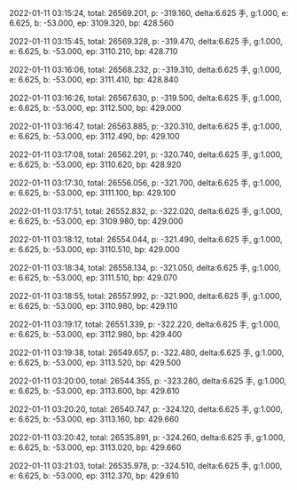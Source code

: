 2022-01-11 03:15:24, total: 26569.201, p: -319.160, delta:6.625 手, g:1.000, e: 6.625, b: -53.000, ep: 3109.320, bp: 428.560

2022-01-11 03:15:45, total: 26569.328, p: -319.470, delta:6.625 手, g:1.000, e: 6.625, b: -53.000, ep: 3110.210, bp: 428.710

2022-01-11 03:16:06, total: 26568.232, p: -319.310, delta:6.625 手, g:1.000, e: 6.625, b: -53.000, ep: 3111.410, bp: 428.840

2022-01-11 03:16:26, total: 26567.630, p: -319.500, delta:6.625 手, g:1.000, e: 6.625, b: -53.000, ep: 3112.500, bp: 429.000

2022-01-11 03:16:47, total: 26563.885, p: -320.310, delta:6.625 手, g:1.000, e: 6.625, b: -53.000, ep: 3112.490, bp: 429.100

2022-01-11 03:17:08, total: 26562.291, p: -320.740, delta:6.625 手, g:1.000, e: 6.625, b: -53.000, ep: 3110.620, bp: 428.920

2022-01-11 03:17:30, total: 26556.056, p: -321.700, delta:6.625 手, g:1.000, e: 6.625, b: -53.000, ep: 3111.100, bp: 429.100

2022-01-11 03:17:51, total: 26552.832, p: -322.020, delta:6.625 手, g:1.000, e: 6.625, b: -53.000, ep: 3109.980, bp: 429.000

2022-01-11 03:18:12, total: 26554.044, p: -321.490, delta:6.625 手, g:1.000, e: 6.625, b: -53.000, ep: 3110.510, bp: 429.000

2022-01-11 03:18:34, total: 26558.134, p: -321.050, delta:6.625 手, g:1.000, e: 6.625, b: -53.000, ep: 3111.510, bp: 429.070

2022-01-11 03:18:55, total: 26557.992, p: -321.900, delta:6.625 手, g:1.000, e: 6.625, b: -53.000, ep: 3110.980, bp: 429.110

2022-01-11 03:19:17, total: 26551.339, p: -322.220, delta:6.625 手, g:1.000, e: 6.625, b: -53.000, ep: 3112.980, bp: 429.400

2022-01-11 03:19:38, total: 26549.657, p: -322.480, delta:6.625 手, g:1.000, e: 6.625, b: -53.000, ep: 3113.520, bp: 429.500

2022-01-11 03:20:00, total: 26544.355, p: -323.280, delta:6.625 手, g:1.000, e: 6.625, b: -53.000, ep: 3113.600, bp: 429.610

2022-01-11 03:20:20, total: 26540.747, p: -324.120, delta:6.625 手, g:1.000, e: 6.625, b: -53.000, ep: 3113.160, bp: 429.660

2022-01-11 03:20:42, total: 26535.891, p: -324.260, delta:6.625 手, g:1.000, e: 6.625, b: -53.000, ep: 3113.020, bp: 429.660

2022-01-11 03:21:03, total: 26535.978, p: -324.510, delta:6.625 手, g:1.000, e: 6.625, b: -53.000, ep: 3112.370, bp: 429.610